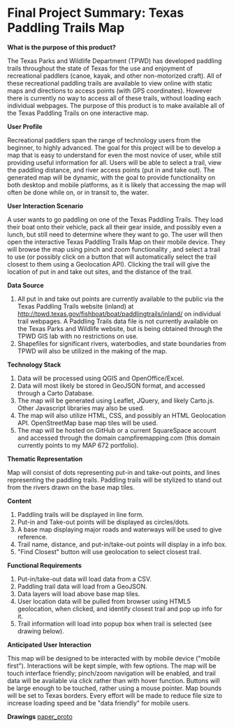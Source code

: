 # Final Project Summary: Texas Paddling Trails Map

**What is the purpose of this product?**

The Texas Parks and Wildlife Department (TPWD) has developed paddling trails throughout the state of Texas for the use and enjoyment of recreational paddlers (canoe, kayak, and other non-motorized craft). All of these recreational paddling trails are available to view online with static maps and directions to access points (with GPS coordinates). However there is currently no way to access all of these trails, without loading each individual webpages. The purpose of this product is to make available all of the Texas Paddling Trails on one interactive map. 

**User Profile**

Recreational paddlers span the range of technology users from the beginner, to highly advanced. The goal for this project will be to develop a map that is easy to understand for even the most novice of user, while still providing useful information for all. Users will be able to select a trail, view the paddling distance, and river access points (put in and take out). The generated map will be dynamic, with the goal to provide functionality on both desktop and mobile platforms, as it is likely that accessing the map will often be done while on, or in transit to, the water. 

**User Interaction Scenario**

A user wants to go paddling on one of the Texas Paddling Trails. They load their boat onto their vehicle, pack all their gear inside, and possibly even a lunch, but still need to determine where they want to go. The user will then open the interactive Texas Paddling Trails Map on their mobile device. They will browse the map using pinch and zoom functionality , and select a trail to use (or possibly click on a button that will automatically select the trail closest to them using a Geolocation API). Clicking the trail will give the location of put in and take out sites, and the distance of the trail.

**Data Source**

1. All put in and take out points are currently available to the public via the Texas Paddling Trails website (inland) at http://tpwd.texas.gov/fishboat/boat/paddlingtrails/inland/ on individual trail webpages. A Paddling Trails data file is not currently available on the Texas Parks and Wildlife website, but is being obtained through the TPWD GIS lab with no restrictions on use.
2. Shapefiles for significant rivers, waterbodies, and state boundaries from TPWD will also be utilized in the making of the map.

**Technology Stack**

1. Data will be processed using QGIS and OpenOffice/Excel.
2. Data will most likely be stored in GeoJSON format, and accessed through a Carto Database.
3. The map will be generated using Leaflet, JQuery, and likely Carto.js. Other Javascript libraries may also be used.
4. The map will also utilize HTML, CSS, and possibly an HTML Geolocation API. OpenStreetMap base map tiles will be used.
5. The map will be hosted on GitHub or a current SquareSpace account and accessed through the domain campfiremapping.com (this domain currently points to my MAP 672 portfolio).
 
 **Thematic Representation**
 
 Map will consist of dots representing put-in and take-out points, and lines representing the paddling trails. Paddling trails will be stylized to stand out from the rivers drawn on the base map tiles.
 
 **Content**
 
 1. Paddling trails will be displayed in line form.
 2. Put-in and Take-out points will be displayed as circles/dots.
 3. A base map displaying major roads and waterways will be used to give reference.
 4. Trail name, distance, and put-in/take-out points will display in a info box.
 5. "Find Closest" button will use geolocation to select closest trail.
 
 **Functional Requirements**
 
 1. Put-in/take-out data will load data from a CSV.
 2. Paddling trail data will load from a GeoJSON.
 3. Data layers will load above base map tiles.
 4. User location data will be pulled from browser using HTML5 geolocation, when clicked, and identify closest trail and pop up info for it.
 5. Trail information will load into popup box when trail is selected (see drawing below).
 
 **Anticipated User Interaction**
 
 This map will be designed to be interacted with by mobile device ("mobile first"). Interactions will be kept simple, with few options. The map will be touch interface friendly; pinch/zoom navigation will be enabled, and trail data will be available via click rather than with hover function. Buttons will be large enough to be touched, rather using a mouse pointer. Map bounds will be set to Texas borders. Every effort will be made to reduce file size to increase loading speed and be "data friendly" for mobile users.
 
 **Drawings**
 [paper_proto](images/P_20160828_175829.jpg)
